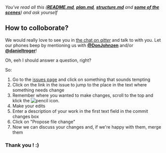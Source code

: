 *You've read all this (__[README.md](https://github.com/EntrepreneursWithPureIntentions/future/blob/master/README.md)__, __[plan.md](https://github.com/EntrepreneursWithPureIntentions/future/blob/master/plan.md)__, __[structure.md](https://github.com/EntrepreneursWithPureIntentions/future/blob/master/structure.md)__ and __[some of the scenes](https://github.com/EntrepreneursWithPureIntentions/future/tree/master/scenes)__) and ask yourself*

How to colloborate?
-----------------------------

We would really love to see you in [the chat on *gitter*](https://gitter.im/EntrepreneursWithPureIntentions/future?utm_source=badge&utm_medium=badge&utm_campaign=pr-badge&utm_content=badge) and talk to with you.
Let our phones beep by mentioning us with __[@DonJohnzen](https://github.com/DonJohnzen)__ and/or __[@danieltroger](https://github.com/danieltroger)__!

Oh, eeh I should answer a question, right?

So:

1. Go to the [issues page](https://github.com/EntrepreneursWithPureIntentions/future/issues) and click on something that sounds tempting
2. Click on the link in the issue to jump to the place in the text where something needs change
3. Remember where you wanted to make changes, scroll to the top and klick the ![pencil](https://camo.githubusercontent.com/ce55c5347d1ce3381c32598481bd95571eb008e6/687474703a2f2f7670732e6e617475722d6b756c7475722e65752f70656e2e737667) icon.
4. Make your edits
5. Enter a description of your work in the first text field in the commit changes box
6. Click on "Propose file change"
7. Now we can discuss your changes and, if we're happy with them, merge them

### Thank you ! :)
